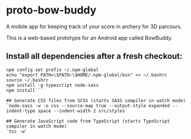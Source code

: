 # proto-bow-buddy

A mobile app for keeping track of your score in archery for 3D parcours.

This is a web-based prototype for an Android app called BowBuddy.

## Install all dependencies after a fresh checkout:
```mkdir ~/.npm-global
npm config set prefix ~/.npm-global
echo "export PATH=\$PATH:\$HOME/.npm-global/bin" >> ~/.bashrc
source ~/.bashrc
npm install -g typescript node-sass
npm install```

## Generate CSS files from SCSS (starts SASS compiler in watch mode)
`node-sass -w -o css --source-map true --output-style expanded --indent-type space --indent-width 2 src/styles`

## Generate JavaScript code from TypeScript (starts TypeScript compiler in watch mode)
`tsc -w`